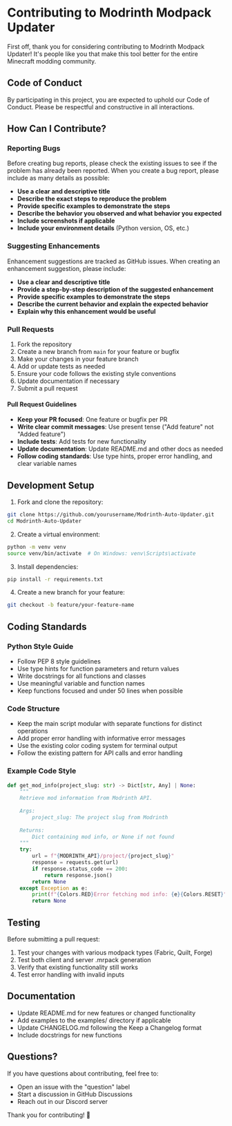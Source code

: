 # Contributing to Modrinth Modpack Updater

First off, thank you for considering contributing to Modrinth Modpack Updater! It's people like you that make this tool better for the entire Minecraft modding community.

## Code of Conduct

By participating in this project, you are expected to uphold our Code of Conduct. Please be respectful and constructive in all interactions.

## How Can I Contribute?

### Reporting Bugs

Before creating bug reports, please check the existing issues to see if the problem has already been reported. When you create a bug report, please include as many details as possible:

- **Use a clear and descriptive title**
- **Describe the exact steps to reproduce the problem**
- **Provide specific examples to demonstrate the steps**
- **Describe the behavior you observed and what behavior you expected**
- **Include screenshots if applicable**
- **Include your environment details** (Python version, OS, etc.)

### Suggesting Enhancements

Enhancement suggestions are tracked as GitHub issues. When creating an enhancement suggestion, please include:

- **Use a clear and descriptive title**
- **Provide a step-by-step description of the suggested enhancement**
- **Provide specific examples to demonstrate the steps**
- **Describe the current behavior and explain the expected behavior**
- **Explain why this enhancement would be useful**

### Pull Requests

1. Fork the repository
2. Create a new branch from `main` for your feature or bugfix
3. Make your changes in your feature branch
4. Add or update tests as needed
5. Ensure your code follows the existing style conventions
6. Update documentation if necessary
7. Submit a pull request

#### Pull Request Guidelines

- **Keep your PR focused**: One feature or bugfix per PR
- **Write clear commit messages**: Use present tense ("Add feature" not "Added feature")
- **Include tests**: Add tests for new functionality
- **Update documentation**: Update README.md and other docs as needed
- **Follow coding standards**: Use type hints, proper error handling, and clear variable names

## Development Setup

1. Fork and clone the repository:
```bash
git clone https://github.com/yourusername/Modrinth-Auto-Updater.git
cd Modrinth-Auto-Updater
```

2. Create a virtual environment:
```bash
python -m venv venv
source venv/bin/activate  # On Windows: venv\Scripts\activate
```

3. Install dependencies:
```bash
pip install -r requirements.txt
```

4. Create a new branch for your feature:
```bash
git checkout -b feature/your-feature-name
```

## Coding Standards

### Python Style Guide

- Follow PEP 8 style guidelines
- Use type hints for function parameters and return values
- Write docstrings for all functions and classes
- Use meaningful variable and function names
- Keep functions focused and under 50 lines when possible

### Code Structure

- Keep the main script modular with separate functions for distinct operations
- Add proper error handling with informative error messages
- Use the existing color coding system for terminal output
- Follow the existing pattern for API calls and error handling

### Example Code Style

```python
def get_mod_info(project_slug: str) -> Dict[str, Any] | None:
    """
    Retrieve mod information from Modrinth API.
    
    Args:
        project_slug: The project slug from Modrinth
        
    Returns:
        Dict containing mod info, or None if not found
    """
    try:
        url = f"{MODRINTH_API}/project/{project_slug}"
        response = requests.get(url)
        if response.status_code == 200:
            return response.json()
        return None
    except Exception as e:
        print(f"{Colors.RED}Error fetching mod info: {e}{Colors.RESET}")
        return None
```

## Testing

Before submitting a pull request:

1. Test your changes with various modpack types (Fabric, Quilt, Forge)
2. Test both client and server .mrpack generation
3. Verify that existing functionality still works
4. Test error handling with invalid inputs

## Documentation

- Update README.md for new features or changed functionality
- Add examples to the examples/ directory if applicable
- Update CHANGELOG.md following the Keep a Changelog format
- Include docstrings for new functions

## Questions?

If you have questions about contributing, feel free to:
- Open an issue with the "question" label
- Start a discussion in GitHub Discussions
- Reach out in our Discord server

Thank you for contributing! 🎉
